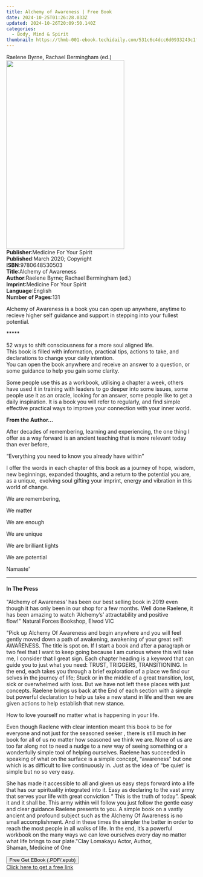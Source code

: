 ```yaml
---
title: Alchemy of Awareness | Free Book
date: 2024-10-25T01:26:28.033Z
updated: 2024-10-26T20:09:50.140Z
categories:
  - Body, Mind & Spirit
thumbnail: https://thmb-001-ebook.techidaily.com/531c6c4dcc6d0933243c1fe8821718e382a09d6aebb635c504edc4be1c8644a2.jpg
---
```

<main id="book-container">
  <div class="flex flex-col">
    <div class="book-brief flex-1 py-6 px-4 sm:p-6 md:py-10 md:px-8">
      <!-- brief-->
      <div class="book-brief-main">Raelene Byrne, Rachael Bermingham (ed.)</div>
    </div>
    <div
      class="book-meta-info flex-1 grid gap-4 col-start-1 col-end-3 row-start-1 sm:mb-6 sm:grid-cols-4 lg:gap-6 lg:col-start-2 lg:row-end-6 lg:row-span-6 lg:mb-0"
    >
      <div
        class="book-meta-info-left place-content-center mt-4 p-4 text-sm leading-6 col-start-2 col-span-2 dark:text-slate-400"
      >
        <img
          class="w-full h-500 object-cover rounded-lg sm:h-255 sm:col-span-2 lg:col-span-full"
          src="https://img-001-ebook.techidaily.com/1d15304e4bd2eed7a9e3f1c235c975085f3e2fa98872e19650d3977c39d14b7a.jpg"
          alt=""
          width="312"
          height="500"
        />
      </div>
      <div
        class="book-meta-info-right mt-2 col-start-1 row-start-2 col-span-3 self-center"
      >
        <!-- meta data  -->
        <div class="flex flex-col px-4 md:px-8">
          <div class="flex-1">
            <strong>Publisher</strong>:<span class="px-2"
              >Medicine For Your Spirit</span
            >
          </div>
          <div class="flex-1">
            <strong>Published</strong>:<span class="px-2"
              >March 2020; Copyright</span
            >
          </div>
          <div class="flex-1">
            <strong>ISBN</strong>:<span class="px-2">9780648530503</span>
          </div>
          <div class="flex-1">
            <strong>Title</strong>:<span class="px-2"
              >Alchemy of Awareness</span
            >
          </div>
          <div class="flex-1">
            <strong>Author</strong>:<span class="px-2"
              >Raelene Byrne; Rachael Bermingham (ed.)</span
            >
          </div>
          <div class="flex-1">
            <strong>Imprint</strong>:<span class="px-2"
              >Medicine For Your Spirit</span
            >
          </div>
          <div class="flex-1">
            <strong>Language</strong>:<span class="px-2">English</span>
          </div>
          <div class="flex-1">
            <strong>Number of Pages</strong>:<span class="px-2">131</span>
          </div>
        </div>
      </div>
    </div>
    <div class="book-description flex-1 py-6 px-4 sm:p-6 md:py-10 md:px-8">
      <div class="book-description-main">
        <div accordion-content="" id="description">
          <p>
            Alchemy of Awareness is a&nbsp;book you can open up anywhere,
            anytime to recieve higher self guidance and support in stepping into
            your fullest potential.&nbsp;
          </p>
          <p>*****</p>
          <p>
            52 ways to shift consciousness for a more soul aligned life.<br />This
            book is filled with information, practical tips,&nbsp;actions to
            take, and declarations to change your daily intention.<br />You can
            open the book anywhere and receive an answer to a question, or some
            guidance to help you gain some clarity.&nbsp;
          </p>
          <p>
            Some people use this as a workbook, utilising a chapter a week,
            others have used it&nbsp;in training with leaders to go deeper into
            some issues, some people use it as an oracle, looking for an answer,
            some people like to get a daily inspiration. It is a book you will
            refer to regularly, and find simple effective practical ways to
            improve your connection with your inner world.
          </p>
          <p><strong>From the Author...</strong></p>
          <p>
            After decades of remembering, learning and experiencing, the one
            thing I offer as a way forward is an ancient teaching that is more
            relevant today than ever before,
          </p>
          <p>“Everything you need to know you already have within”</p>
          <p>
            I offer the words in each chapter of this book as a journey of hope,
            wisdom, new beginnings, expanded thoughts, and a return to the
            potential you are, as a unique, &nbsp;evolving soul gifting your
            imprint, energy and vibration in this world of change.
          </p>
          <p>We are remembering,</p>
          <p>We matter</p>
          <p>We are enough</p>
          <p>We are unique</p>
          <p>We are brilliant lights</p>
          <p>We are potential</p>
          <p>Namaste'</p>
        </div>
        <div class="accordion-fader"></div>
      </div>
    </div>
    <div class="book-excerpts flex-1 py-6 px-4 sm:p-6 md:py-10 md:px-8">
      <!-- excerpts-->
      <div class="book-excerpts-main">
        <hr />
        <h4 class="placeholder placeholder-heading">
          <span>In The Press</span>
        </h4>
        <p></p>
        <p>
          "Alchemy of Awareness’ has been our best selling book in 2019 even
          though it has only been in our shop for a few months. Well done
          Raelene, it has been amazing to watch ‘Alchemy’s’ attractability and
          positive flow!"&nbsp;Natural Forces Bookshop, Elwod VIC
        </p>
        <p>
          "Pick up Alchemy Of Awareness and begin anywhere and you will feel
          gently moved down a path of awakening, awakening of your great self:
          AWARENESS. The title is spot on. If I start a book and after a
          paragraph or two feel that I want to keep going because I am curious
          where this will take me, I consider that I great sign. Each chapter
          heading is a keyword that can guide you to just what you need: TRUST,
          TRIGGERS, TRANSITIONING. In the end, each takes you through a brief
          exploration of a place we find our selves in the journey of life;
          Stuck or in the middle of a great transition, lost, sick or
          overwhelmed with loss. But we have not left these places with just
          concepts. Raelene brings us back at the End of each section with a
          simple but powerful declaration to help us take a new stand in life
          and then we are given actions to help establish that new stance.
        </p>
        <p>How to love yourself no matter what is happening in your life.</p>
        <p>
          Even though Raelene with clear intention meant this book to be for
          everyone and not just for the seasoned seeker , there is still much in
          her book for all of us no matter how seasoned we think we are. None of
          us are too far along not to need a nudge to a new way of seeing
          something or a wonderfully simple tool of helping ourselves. Raelene
          has succeeded in speaking of what on the surface is a simple concept,
          “awareness” but one which is as difficult to live continuously in.
          Just as the idea of “be quiet’ is simple but no so very easy.
        </p>
        <p>
          She has made it accessible to all and given us easy steps forward into
          a life that has our spirituality integrated into it. Easy as declaring
          to the vast army that serves your life with great conviction “ This is
          the truth of today”. Speak it and it shall be. This army within will
          follow you just follow the gentle easy and clear guidance Raelene
          presents to you. A simple book on a vastly ancient and profound
          subject such as the Alchemy Of Awareness is no small accomplishment.
          And in these times the simpler the better in order to reach the most
          people in all walks of life. In the end, it’s a powerful workbook on
          the many ways we can love ourselves every day no matter what life
          brings to our plate."Clay Lomakayu&nbsp;Actor, Author,
          Shaman,&nbsp;Medicine of One
        </p>
        <p></p>
      </div>
    </div>
    <div
      class="book-about-author flex-1 py-6 px-4 sm:p-6 md:py-10 md:px-8"
    ></div>
    <div class="book-free-get flex-1 py-6 px-4 sm:p-6 md:py-10 md:px-8">
      <button
        id="btn-free-get"
        class="bg-blue-500 hover:bg-blue-700 text-white font-bold py-2 px-4 rounded"
      >
        Free Get EBook (.PDF/.epub)
      </button>
      <div id="countdown-display" class="px-2 text-lg mt-2"></div>
      <a
        id="free-link"
        class="hidden bg-blue-500 hover:bg-blue-700 text-white font-bold py-2 px-4 rounded"
        href="https://www.ebooks.com/en-us/book/209971338/alchemy-of-awareness/raelene-byrne/"
        target="_blank"
        >Click here to get a free link</a
      >
    </div>
    <script>
      let countdownTime = 0;
      let countdownInterval = null;
      document
        .getElementById('btn-free-get')
        .addEventListener('click', startCountdown);
      function startCountdown() {
        countdownTime = new Date().getTime() + 60000 * 3;
        countdownInterval = setInterval(updateCountdown, 1000);
        document.getElementById('btn-free-get').disabled = true;
        document
          .getElementById('btn-free-get')
          .classList.add('bg-gray-500', 'cursor-not-allowed');
      }
      function updateCountdown() {
        let currentTime = new Date().getTime();
        let timeLeft = countdownTime - currentTime;
        let secondsLeft = Math.floor(timeLeft / 1000);
        document.getElementById('countdown-display').innerHTML =
          `Remaining time: ${secondsLeft} seconds.`;
        if (secondsLeft <= 0) {
          clearInterval(countdownInterval);
          document.getElementById('btn-free-get').classList.add('hidden');
          document.getElementById('free-link').classList.remove('hidden');
          document.getElementById('countdown-display').innerHTML = '';
        }
      }
    </script>
  </div>
</main>

<ins class="adsbygoogle"
      style="display:block"
      data-ad-client="ca-pub-7571918770474297"
      data-ad-slot="8358498916"
      data-ad-format="auto"
      data-full-width-responsive="true"></ins>
    